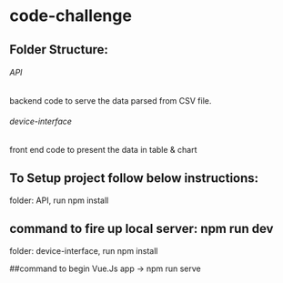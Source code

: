 # code-challenge

## Folder Structure: 

###### API
backend code to serve the data parsed from CSV file.

###### device-interface 
front end code to present the data in table & chart 


## To Setup project follow below instructions: 
folder: API, run npm install

## command to fire up local server: npm run dev 

folder: device-interface, run npm install

##command to begin Vue.Js app -> npm run serve
